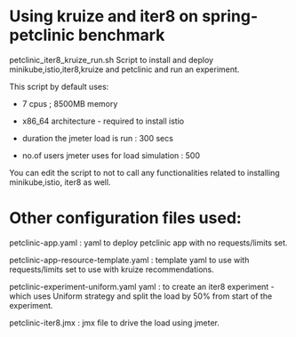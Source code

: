 # Using kruize and iter8 on spring-petclinic benchmark

petclinic_iter8_kruize_run.sh		Script to install and deploy minikube,istio,iter8,kruize and petclinic and run an experiment.

This script by default uses: 

* 7 cpus ; 8500MB memory

* x86_64 architecture  - required to install istio

* duration the jmeter load is run : 300 secs

* no.of users jmeter uses for load simulation : 500

You can edit the script to not to call any functionalities related to installing minikube,istio, iter8 as well.

# Other configuration files used:

petclinic-app.yaml :                 	     yaml to deploy petclinic app with no requests/limits set.

petclinic-app-resource-template.yaml :     template yaml to use with requests/limits set to use with kruize recommendations.

petclinic-experiment-uniform.yaml	yaml :   to create an iter8 experiment - which uses Uniform strategy and split the load by 50% from start of the experiment.

petclinic-iter8.jmx :			                 jmx file to drive the load using jmeter.
